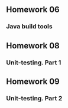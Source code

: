 ## Homework 06
### Java build tools
## Homework 08
### Unit-testing. Part 1
## Homework 09
### Unit-testing. Part 2